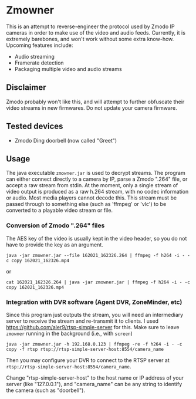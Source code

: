 # Zmowner

This is an attempt to reverse-engineer the protocol used by Zmodo IP cameras in order to make use of the video and audio feeds. Currently, it is extremely barebones, and won't work without some extra know-how. Upcoming features include:

- Audio streaming
- Framerate detection
- Packaging multiple video and audio streams

## Disclaimer

Zmodo probably won't like this, and will attempt to further obfuscate their video streams in new firmwares. Do not update your camera firmware.

## Tested devices

- Zmodo Ding doorbell (now called "Greet")

## Usage

The java executable `zmowner.jar` is used to decrypt streams. The program can either connect directly to a camera by IP, parse a Zmodo ".264" file, or accept a raw stream from stdin. At the moment, only a single stream of video output is produced as a raw h.264 stream, with no codec information or audio. Most media players cannot decode this. This stream must be passed through to something else (such as 'ffmpeg' or 'vlc') to be converted to a playable video stream or file.

### Conversion of Zmodo ".264" files

The AES key of the video is usually kept in the video header, so you do not have to provide the key as an argument.

    java -jar zmowner.jar --file 162021_162326.264 | ffmpeg -f h264 -i - -c copy 162021_162326.mp4
    
or

    cat 162021_162326.264 | java -jar zmowner.jar | ffmpeg -f h264 -i - -c copy 162021_162326.mp4
    
### Integration with DVR software (Agent DVR, ZoneMinder, etc)

Since this program just outputs the stream, you will need an intermediary server to receive the stream and re-transmit it to clients. I used https://github.com/aler9/rtsp-simple-server for this. Make sure to leave `zmowner` running in the background (i.e., with  `screen`)

    java -jar zmowner.jar -h 192.168.0.123 | ffmpeg -re -f h264 -i - -c copy -f rtsp rtsp://rtsp-simple-server-host:8554/camera_name
    
Then you may configure your DVR to connect to the RTSP server at `rtsp://rtsp-simple-server-host:8554/camera_name`.

Change "rtsp-simple-server-host" to the host name or IP address of your server (like "127.0.0.1"), and "camera_name" can be any string to identify the camera (such as "doorbell").
